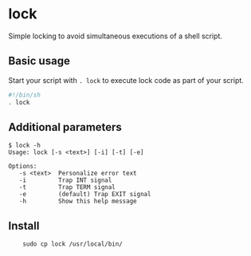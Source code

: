 # lock

Simple locking to avoid simultaneous executions of a shell script.

## Basic usage

Start your script with `. lock` to execute lock code as part of your script.


```sh
#!/bin/sh
. lock

```

## Additional parameters


```
$ lock -h
Usage: lock [-s <text>] [-i] [-t] [-e]

Options:
   -s <text>  Personalize error text
   -i         Trap INT signal
   -t         Trap TERM signal
   -e         (default) Trap EXIT signal
   -h         Show this help message
```

## Install


```
	sudo cp lock /usr/local/bin/
```
